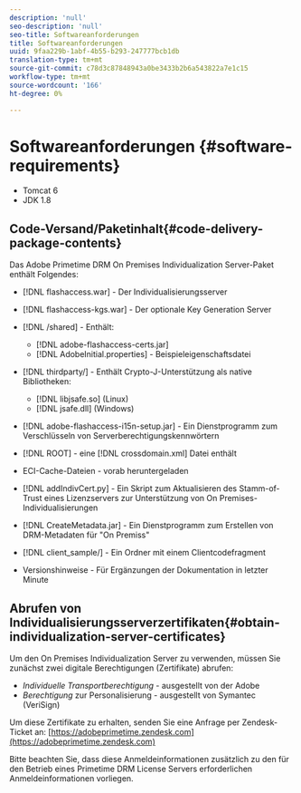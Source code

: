 ```yaml
---
description: 'null'
seo-description: 'null'
seo-title: Softwareanforderungen
title: Softwareanforderungen
uuid: 9faa229b-1abf-4b55-b293-247777bcb1db
translation-type: tm+mt
source-git-commit: c78d3c87848943a0be3433b2b6a543822a7e1c15
workflow-type: tm+mt
source-wordcount: '166'
ht-degree: 0%

---
```



# Softwareanforderungen {#software-requirements}

* Tomcat 6
* JDK 1.8

## Code-Versand/Paketinhalt{#code-delivery-package-contents}

Das Adobe Primetime DRM On Premises Individualization Server-Paket enthält Folgendes:

* [!DNL flashaccess.war] - Der Individualisierungsserver
* [!DNL flashaccess-kgs.war] - Der optionale Key Generation Server
* [!DNL /shared] - Enthält:

   * [!DNL adobe-flashaccess-certs.jar]
   * [!DNL AdobeInitial.properties] - Beispieleigenschaftsdatei

* [!DNL thirdparty/] - Enthält Crypto-J-Unterstützung als native Bibliotheken:

   * [!DNL libjsafe.so] (Linux)
   * [!DNL jsafe.dll] (Windows)

* [!DNL adobe-flashaccess-i15n-setup.jar] - Ein Dienstprogramm zum Verschlüsseln von Serverberechtigungskennwörtern
* [!DNL ROOT] - eine  [!DNL crossdomain.xml] Datei enthält

* ECI-Cache-Dateien - vorab heruntergeladen
* [!DNL addIndivCert.py] - Ein Skript zum Aktualisieren des Stamm-of-Trust eines Lizenzservers zur Unterstützung von On Premises-Individualisierungen
* [!DNL CreateMetadata.jar] - Ein Dienstprogramm zum Erstellen von DRM-Metadaten für &quot;On Premiss&quot;
* [!DNL client_sample/] - Ein Ordner mit einem Clientcodefragment
* Versionshinweise - Für Ergänzungen der Dokumentation in letzter Minute

## Abrufen von Individualisierungsserverzertifikaten{#obtain-individualization-server-certificates}

Um den On Premises Individualization Server zu verwenden, müssen Sie zunächst zwei digitale Berechtigungen (Zertifikate) abrufen:

* *Individuelle Transportberechtigung*  - ausgestellt von der Adobe
* *Berechtigung*  zur Personalisierung - ausgestellt von Symantec (VeriSign)

Um diese Zertifikate zu erhalten, senden Sie eine Anfrage per Zendesk-Ticket an: [https://adobeprimetime.zendesk.com](https://adobeprimetime.zendesk.com)

Bitte beachten Sie, dass diese Anmeldeinformationen zusätzlich zu den für den Betrieb eines Primetime DRM License Servers erforderlichen Anmeldeinformationen vorliegen.